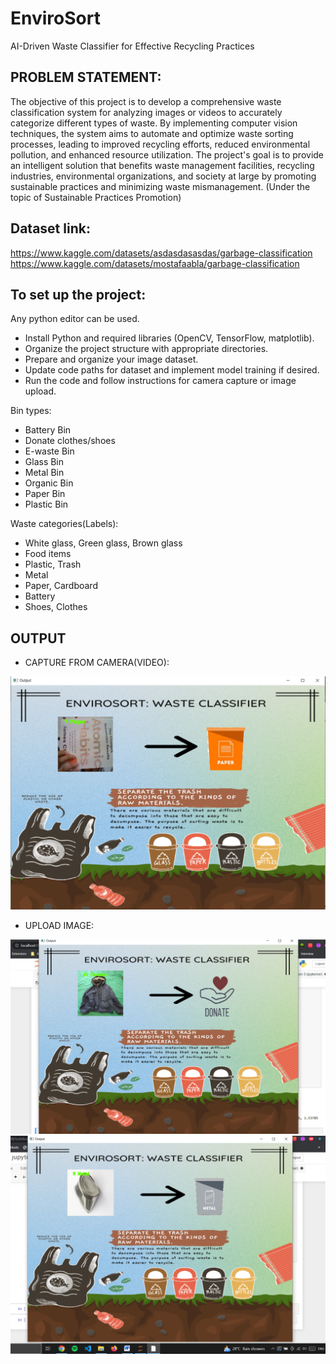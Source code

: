 # EnviroSort
AI-Driven Waste Classifier for Effective Recycling Practices

## PROBLEM STATEMENT:
The objective of this project is to develop a comprehensive waste classification system for analyzing images or videos to accurately categorize different types of waste. By implementing computer vision techniques, the system aims to automate and optimize waste sorting processes, leading to improved recycling efforts, reduced environmental pollution, and enhanced resource utilization. The project's goal is to provide an intelligent solution that benefits waste management facilities, recycling industries, environmental organizations, and society at large by promoting sustainable practices and minimizing waste mismanagement.
(Under the topic of Sustainable Practices Promotion)

## Dataset link: 
https://www.kaggle.com/datasets/asdasdasasdas/garbage-classification <br>
https://www.kaggle.com/datasets/mostafaabla/garbage-classification

## To set up the project:

Any python editor can be used.
* Install Python and required libraries (OpenCV, TensorFlow, matplotlib).
* Organize the project structure with appropriate directories.
* Prepare and organize your image dataset.
* Update code paths for dataset and implement model training if desired.
* Run the code and follow instructions for camera capture or image upload.

Bin types:
* Battery Bin
* Donate clothes/shoes
* E-waste Bin
* Glass Bin 
* Metal Bin
* Organic Bin 
* Paper Bin
* Plastic Bin

Waste categories(Labels):
* White glass, Green glass, Brown glass
* Food items
* Plastic, Trash
* Metal
* Paper, Cardboard
* Battery
* Shoes, Clothes

## OUTPUT

* CAPTURE FROM CAMERA(VIDEO):
<img src="https://github.com/drishika2002/EnviroSort/blob/main/output_ss2.png">

* UPLOAD IMAGE:
<img src="https://github.com/drishika2002/EnviroSort/blob/main/output_ss1.png">
<img src="https://github.com/drishika2002/EnviroSort/blob/main/output_ss3.png">


  
